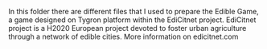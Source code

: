 In this folder there are different files that I used to prepare the Edible Game, a game designed on Tygron platform within the EdiCitnet project.
EdiCitnet project is a H2020 European project devoted to foster urban agriculture through a network of edible cities.
More information on edicitnet.com
